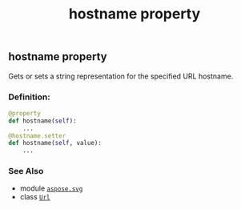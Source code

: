 ﻿---
title: hostname property
second_title: Aspose.SVG for Python via .NET API References
description: 
type: docs
weight: 70
url: /python-net/aspose.svg/url/hostname/
is_root: false
---

## hostname property


Gets or sets a string representation for the specified URL hostname.
### Definition:
```python
@property
def hostname(self):
    ...
@hostname.setter
def hostname(self, value):
    ...
```

### See Also
* module [`aspose.svg`](../../)
* class [`Url`](/svg/python-net/aspose.svg/url)
